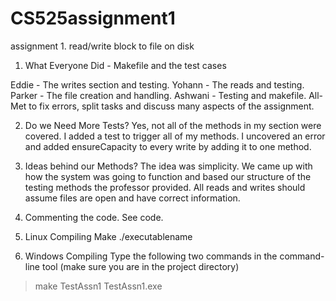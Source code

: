 # CS525assignment1
assignment 1. read/write block to file on disk

1. What Everyone Did - Makefile and the test cases

Eddie - The writes section and testing.
Yohann - The reads and testing.
Parker - The file creation and handling.
Ashwani - Testing and makefile.
All- Met to fix errors, split tasks and discuss many aspects of the assignment.

2. Do we Need More Tests?
Yes, not all of the methods in my section were covered. I added a test to trigger all of my methods.
I uncovered an error and added ensureCapacity to every write by adding it to one method.

3. Ideas behind our Methods?
The idea was simplicity. We came up with how the system was going to function and based our structure of the
testing methods the professor provided. All reads and writes should assume files are open and
have correct information.

4. Commenting the code. See code.

5. Linux Compiling
Make
./executablename

6. Windows Compiling
Type the following two commands in the command-line tool (make sure you are in the project directory)
>make TestAssn1
>TestAssn1.exe